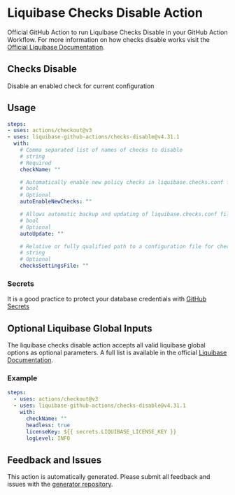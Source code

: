 # Liquibase Checks Disable Action
Official GitHub Action to run Liquibase Checks Disable in your GitHub Action Workflow. For more information on how checks disable works visit the [Official Liquibase Documentation](https://docs.liquibase.com/commands/home.html).
## Checks Disable
Disable an enabled check for current configuration
## Usage
```yaml
steps:
- uses: actions/checkout@v3
- uses: liquibase-github-actions/checks-disable@v4.31.1
  with:
    # Comma separated list of names of checks to disable
    # string
    # Required
    checkName: ""

    # Automatically enable new policy checks in liquibase.checks.conf file when they are available. Options: [true|false]
    # bool
    # Optional
    autoEnableNewChecks: ""

    # Allows automatic backup and updating of liquibase.checks.conf file when new policy checks are available, or for file format changes. Options: [on|off]
    # bool
    # Optional
    autoUpdate: ""

    # Relative or fully qualified path to a configuration file for checks execution
    # string
    # Optional
    checksSettingsFile: ""

```

### Secrets
It is a good practice to protect your database credentials with [GitHub Secrets](https://docs.github.com/en/actions/security-guides/encrypted-secrets)

## Optional Liquibase Global Inputs
The liquibase checks disable action accepts all valid liquibase global options as optional parameters. A full list is available in the official [Liquibase Documentation](https://docs.liquibase.com/parameters/command-parameters.html).

### Example
```yaml
steps:
  - uses: actions/checkout@v3
  - uses: liquibase-github-actions/checks-disable@v4.31.1
    with:
      checkName: ""
      headless: true
      licenseKey: ${{ secrets.LIQUIBASE_LICENSE_KEY }}
      logLevel: INFO
```

## Feedback and Issues
This action is automatically generated. Please submit all feedback and issues with the [generator repository](https://github.com/liquibase/github-action-generator/issues).
